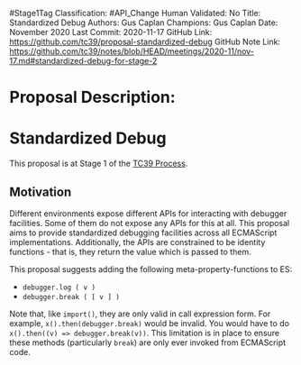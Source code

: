 #Stage1Tag
Classification: #API_Change
Human Validated: No
Title: Standardized Debug
Authors: Gus Caplan
Champions: Gus Caplan
Date: November 2020
Last Commit: 2020-11-17
GitHub Link: https://github.com/tc39/proposal-standardized-debug
GitHub Note Link: https://github.com/tc39/notes/blob/HEAD/meetings/2020-11/nov-17.md#standardized-debug-for-stage-2

# Proposal Description:
# Standardized Debug

This proposal is at Stage 1 of the [TC39 Process](https://tc39.es/process-document/).

## Motivation

Different environments expose different APIs for interacting with debugger
facilities. Some of them do not expose any APIs for this at all. This proposal
aims to provide standardized debugging facilities across all ECMAScript
implementations. Additionally, the APIs are constrained to be identity
functions - that is, they return the value which is passed to them.

This proposal suggests adding the following meta-property-functions to ES:

- `debugger.log ( v )`
- `debugger.break ( [ v ] )`

Note that, like `import()`, they are only valid in call expression form. For
example, `x().then(debugger.break)` would be invalid. You would have to do
`x().then((v) => debugger.break(v))`. This limitation is in place to ensure
these methods (particularly `break`) are only ever invoked from ECMAScript code.

